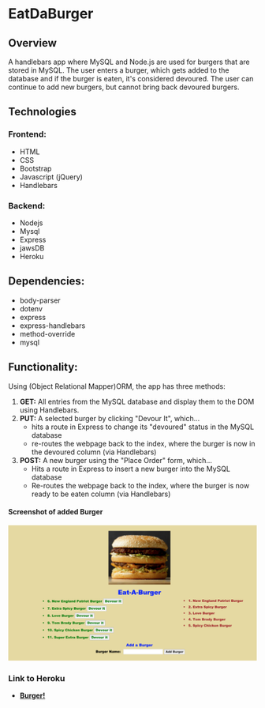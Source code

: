 # EatDaBurger

## Overview
A handlebars app where MySQL and Node.js are used for burgers that are stored in MySQL. The user enters a burger, which gets added to the database and if the burger is eaten, it's considered devoured. The user can continue to add new burgers, but cannot bring back devoured burgers.

## Technologies

### Frontend:
* HTML
* CSS
* Bootstrap
* Javascript (jQuery)
* Handlebars
### Backend:
* Nodejs
* Mysql
* Express
* jawsDB
* Heroku

## Dependencies:
* body-parser
* dotenv
* express
* express-handlebars
* method-override
* mysql

## Functionality:
Using (Object Relational Mapper)ORM, the app has three methods:

1. **GET:** All entries from the MySQL database and display them to the DOM using Handlebars.
2. **PUT:** A selected burger by clicking "Devour It", which... 
   * hits a route in Express to change its "devoured" status in the MySQL database
   * re-routes the webpage back to the index, where the burger is now in the devoured column (via Handlebars)
3. **POST:** A new burger using the "Place Order" form, which... 
    * Hits a route in Express to insert a new burger into the MySQL database
    * Re-routes the webpage back to the index, where the burger is now ready to be eaten column (via Handlebars)
#### Screenshot of added Burger
![Full Size](public/assets/image/ScreenShot_of_Added_Burger.png)



### Link to Heroku
* <strong>[Burger!](https://warm-lake-16801.herokuapp.com/)</strong>


